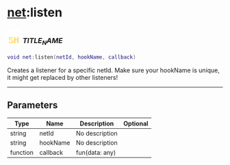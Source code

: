 # [net](../net/README.md):listen

### <img src="../../.gitbook/assets/shared.png" width="32" height="32" /> $TITLE_NAME$

```lua
void net:listen(netId, hookName, callback)
```

Creates a listener for a specific netId. Make sure your hookName is unique, it might get replaced by other listeners!<br>

-----------------
## Parameters

| Type   | Name | Description | Optional |
| ------ | ---- | ----------- | -------: |
| string | netId | No description |  |
| string | hookName | No description |  |
| function | callback | fun(data: any) |  |
